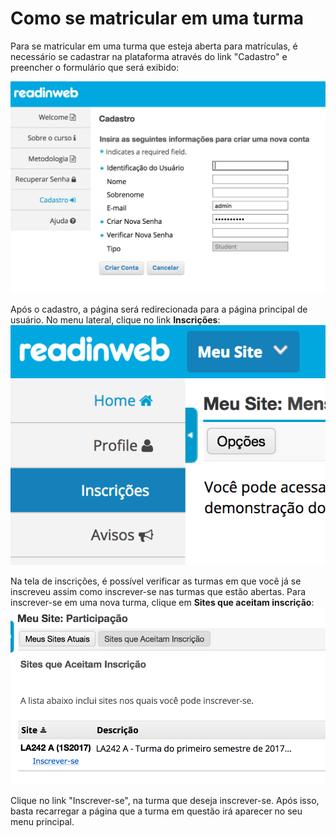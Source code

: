 # Como se matricular em uma turma

Para se matricular em uma turma que esteja aberta para matrículas, é necessário
se cadastrar na plataforma através do link "Cadastro" e preencher o formulário
que será exibido:

![Cadastro](images/cadastro.png)

Após o cadastro, a página será redirecionada para a página principal de usuário.
No menu lateral, clique no link **Inscrições**:
![Link Inscrições](images/inscricoes.png)

Na tela de inscrições, é possível verificar as turmas em que você já se inscreveu
assim como inscrever-se nas turmas que estão abertas. Para inscrever-se em uma
nova turma, clique em **Sites que aceitam inscrição**:
![Sites que aceitam inscrição](images/sitesinscricao.png)

Clique no link "Inscrever-se", na turma que deseja inscrever-se. Após isso,
basta recarregar a página que a turma em questão irá aparecer no seu menu
principal.
